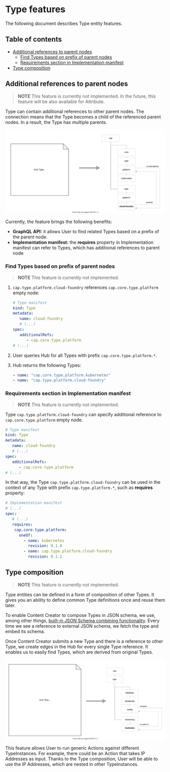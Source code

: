 # Type features

The following document describes Type entity features.

## Table of contents

<!-- toc -->

- [Additional references to parent nodes](#additional-references-to-parent-nodes)
  * [Find Types based on prefix of parent nodes](#find-types-based-on-prefix-of-parent-nodes)
  * [Requirements section in Implementation manifest](#requirements-section-in-implementation-manifest)
- [Type composition](#type-composition)

<!-- tocstop -->

## Additional references to parent nodes

> **NOTE** This feature is currently not implemented.
> In the future, this feature will be also available for Attribute.

Type can contain additional references to other parent nodes. The connection means that the Type becomes a child of the referenced parent nodes. In a result, the Type has multiple parents.

![Additional references to parent nodes](./assets/type-additional-refs.svg)

Currently, the feature brings the following benefits:
- **GraphQL API:** it allows User to find related Types based on a prefix of the parent node.
- **Implementation manifest:** the **requires** property in Implementation manifest can refer to Types, which has additional references to parent node

### Find Types based on prefix of parent nodes

> **NOTE** This feature is currently not implemented.

1. `cap.type.platform.cloud-foundry` references `cap.core.type.platform` empty node:

   ```yaml
   # Type manifest
   kind: Type
   metadata:
      name: cloud-foundry
      # (...)
   spec:
      additionalRefs:
         - cap.core.type.platform
   # (...)
   ```

1. User queries Hub for all Types with prefix `cap.core.type.platform.*`.
1. Hub returns the following Types:

   ```yaml
   - name: "cap.core.type.platform.kubernetes"
   - name: "cap.type.platform.cloud-foundry"
   ```

### Requirements section in Implementation manifest

> **NOTE** This feature is currently not implemented.

Type `cap.type.platform.cloud-foundry` can specify additional reference to `cap.core.type.platform` empty node.

```yaml
# Type manifest
kind: Type
metadata:
   name: cloud-foundry
   # (...)
spec:
   additionalRefs:
      - cap.core.type.platform
# (...)
```

In that way, the Type `cap.type.platform.cloud-foundry` can be used in the context of any Type with prefix `cap.type.platform.*`, such as **requires** property:

```yaml
# Implementation manifest
# (...)
spec:
   # (...)
   requires:
    cap.core.type.platform:
      oneOf:
        - name: kubernetes
          revision: 0.1.0
        - name: cap.type.platform.cloud-foundry
          revision: 0.1.1
```

## Type composition

> **NOTE** This feature is currently not implemented.

Type entities can be defined in a form of composition of other Types. It gives you an ability to define common Type definitions once and reuse them later.

To enable Content Creator to compose Types in JSON schema, we use, among other things, [built-in JSON Schema combining functionality](http://json-schema.org/understanding-json-schema/reference/combining.html). Every time we see a reference to external JSON schema, we fetch the type and embed its schema.

Once Content Creator submits a new Type and there is a reference to other Type, we create edges in the Hub for every single Type reference. It enables us to easily find Types, which are derived from original Types.

![Type composition](./assets/type-composition.svg)

This feature allows User to run generic Actions against different TypeInstances. For example, there could be an Action that takes IP Addresses as input. Thanks to the Type composition, User will be able to use the IP Addresses, which are nested in other TypeInstances.
